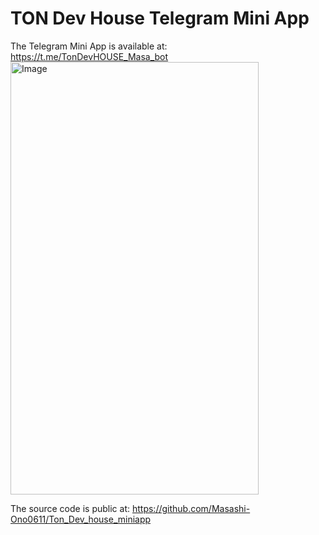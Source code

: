 # TON Dev House Telegram Mini App

The Telegram Mini App is available at:
https://t.me/TonDevHOUSE_Masa_bot
<img width="397" height="692" alt="Image" src="https://github.com/user-attachments/assets/7731f77b-f674-4141-be49-54992fae5b71" />

The source code is public at:
https://github.com/Masashi-Ono0611/Ton_Dev_house_miniapp

